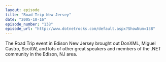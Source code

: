 ```yaml
---
layout: episode
title: "Road Trip New Jersey"
date: "2005-10-16"
episode_number: "138"
episode_url: "http://www.dotnetrocks.com/default.aspx?ShowNum=138"
---
```


The Road Trip event in Edison New Jersey brought out DonXML, Miguel Castro, ScottW, and lots of other great speakers and members of the .NET community in the Edison, NJ area.

